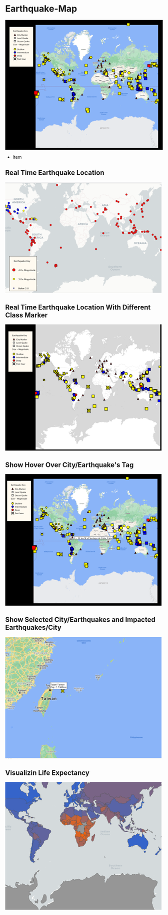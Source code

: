# Earthquake-Map
<p align="center">
  <img src="/image/module5result.png" alt="" align="center" style="width:800px;"/>
</p>

	
* Item

## Real Time Earthquake Location
<!-- ![Earthquake](/image/EarthquakeLocationMag.png) -->
<img src="/image/EarthquakeLocationMag.png" alt="" style="width:500px;"/>


## Real Time Earthquake Location With Different Class Marker
<!-- ![](/image/EarthquakeLocationMagCItyLandOcean.png) -->
<img src="/image/EarthquakeLocationMagCItyLandOcean.png" alt="" style="width:500px;"/>


## Show Hover Over City/Earthquake's Tag
<img src="/image/showtag.png" alt="" style="width:500px;"/>


## Show Selected City/Earthquakes and Impacted Earthquakes/City
<img src="/image/impactCity.png" alt="" style="width:500px;"/>


## Visualizin Life Expectancy
<img src="lifeExp.png" alt="" style="width:500px;"/>

